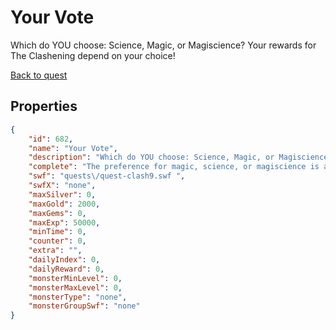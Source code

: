 # Your Vote

Which do YOU choose: Science, Magic, or Magiscience?  Your rewards for The Clashening depend on your choice!

[Back to quest](../quests.md)

## Properties

```json
{
    "id": 682,
    "name": "Your Vote",
    "description": "Which do YOU choose: Science, Magic, or Magiscience?  Your rewards for The Clashening depend on your choice!",
    "complete": "The preference for magic, science, or magiscience is a very personal decision, but  Lim hopes he's taught you SOMEthing, at least!",
    "swf": "quests\/quest-clash9.swf ",
    "swfX": "none",
    "maxSilver": 0,
    "maxGold": 2000,
    "maxGems": 0,
    "maxExp": 50000,
    "minTime": 0,
    "counter": 0,
    "extra": "",
    "dailyIndex": 0,
    "dailyReward": 0,
    "monsterMinLevel": 0,
    "monsterMaxLevel": 0,
    "monsterType": "none",
    "monsterGroupSwf": "none"
}
```

